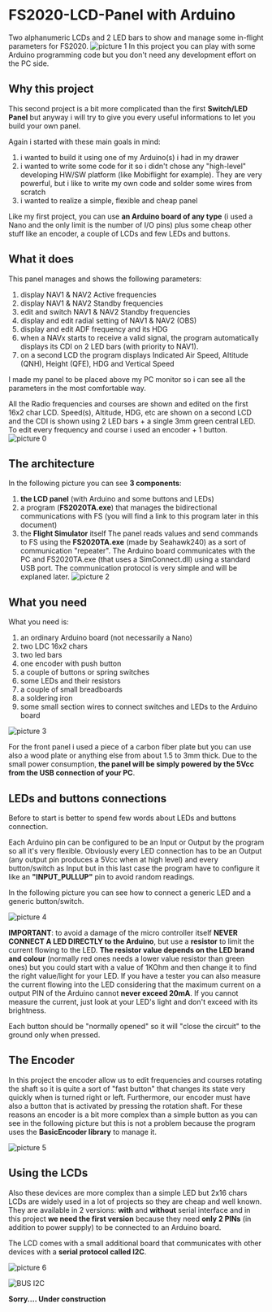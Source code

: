 # FS2020-LCD-Panel with Arduino
Two alphanumeric LCDs and 2 LED bars to show and manage some in-flight parameters for FS2020.
![picture 1](https://user-images.githubusercontent.com/94467184/144686894-c6397e9b-c9e7-4ae6-ac98-a33d2978ecd4.jpg)
In this project you can play with some Arduino programming code but you don't need any development effort on the PC side. 

## **Why this project**
This second project is a bit more complicated than the first **Switch/LED Panel** but anyway i will try to give you every useful informations to let you build your own panel.

Again i started with these main goals in mind:
1. i wanted to build it using one of my Arduino(s) i had in my drawer
2. i wanted to write some code for it so i didn't chose any "high-level" developing HW/SW platform (like Mobiflight for example). They are very powerful, but i like to write my own code and solder some wires from scratch
3. i wanted to realize a simple, flexible and cheap panel

Like my first project, you can use **an Arduino board of any type** (i used a Nano and the only limit is the number of I/O pins) plus some cheap other stuff like an encoder, a couple of LCDs and few LEDs and buttons.

## **What it does**
This panel manages and shows the following parameters:
1. display NAV1 & NAV2 Active frequencies
2. display NAV1 & NAV2 Standby frequencies
3. edit and switch NAV1 & NAV2 Standby frequencies
4. display and edit radial setting of NAV1 & NAV2 (OBS)
5. display and edit ADF frequency and its HDG
6. when a NAVx starts to receive a valid signal, the program automatically displays its CDI on 2 LED bars (with priority to NAV1).
7. on a second LCD the program displays Indicated Air Speed, Altitude (QNH), Height (QFE), HDG and Vertical Speed

I made my panel to be placed above my PC monitor so i can see all the parameters in the most comfortable way.

All the Radio frequencies and courses are shown and edited on the first 16x2 char LCD. Speed(s), Altitude, HDG, etc are shown on a second LCD and the CDI is shown using 2 LED bars + a single 3mm green central LED.
To edit every frequency and course i used an encoder + 1 button.
![picture 0](https://user-images.githubusercontent.com/94467184/144687184-f3bc54db-0105-41a0-8961-6876fe6753f5.jpg)


## **The architecture**
In the following picture you can see **3 components**:

1. **the LCD panel** (with Arduino and some buttons and LEDs)
2. a program (**FS2020TA.exe**) that manages the bidirectional communications with FS (you will find a link to this program later in this document)
3. the **Flight Simulator** itself
The panel reads values and send commands to FS using the **FS2020TA.exe** (made by Seahawk240) as a sort of communication "repeater". The Arduino board communicates with the PC and FS2020TA.exe (that uses a SimConnect.dll) using a standard USB port. The communication protocol is very simple and will be explaned later.
![picture 2](https://user-images.githubusercontent.com/94467184/144688653-83b6088f-c166-4de2-abef-9cad8941791a.jpg)

## **What you need**
What you need is:

1. an ordinary Arduino board (not necessarily a Nano)
2. two LDC 16x2 chars
3. two led bars 
4. one encoder with push button
5. a couple of buttons or spring switches
6. some LEDs and their resistors
7. a couple of small breadboards
8. a soldering iron
9. some small section wires to connect switches and LEDs to the Arduino board

![picture 3](https://user-images.githubusercontent.com/94467184/144688952-f0fa672a-c81d-4e6d-84a0-019ed829cc10.jpg)

For the front panel i used a piece of a carbon fiber plate but you can use also a wood plate or anything else from about 1.5 to 3mm thick.
Due to the small power consumption, **the panel will be simply powered by the 5Vcc from the USB connection of your PC**.

## **LEDs and buttons connections**
Before to start is better to spend few words about LEDs and buttons connection.

Each Arduino pin can be configured to be an Input or Output by the program so all it's very flexible. Obviously every LED connection has to be an Output (any output pin produces a 5Vcc when at high level) and every button/switch as Input but in this last case the program have to configure it like an **"INPUT_PULLUP"** pin to avoid random readings.

In the following picture you can see how to connect a generic LED and a generic button/switch.

![picture 4](https://user-images.githubusercontent.com/94467184/144689525-0ceccac7-b2d9-435a-b5f5-9f292a1aac2a.jpg)

**IMPORTANT**: to avoid a damage of the micro controller itself **NEVER CONNECT A LED DIRECTLY to the Arduino**, but use a **resistor** to limit the current flowing to the LED. **The resistor value depends on the LED brand and colour** (normally red ones needs a lower value resistor than green ones) but you could start with a value of 1KOhm and then change it to find the right value/light for your LED. If you have a tester you can also measure the current flowing into the LED considering that the maximum current on a output PIN of the Arduino cannot **never exceed 20mA**. If you cannot measure the current, just look at your LED's light and don't exceed with its brightness.

Each button should be "normally opened" so it will "close the circuit" to the ground only when pressed.

## **The Encoder**
In this project the encoder allow us to edit frequencies and courses rotating the shaft so it is quite a sort of "fast button" that changes its state very quickly when is turned right or left. Furthermore, our encoder must have also a button that is activated by pressing the rotation shaft. For these reasons an encoder is a bit more complex than a simple button as you can see in the following picture but this is not a problem because the program uses the **BasicEncoder library** to manage it.

![picture 5](https://user-images.githubusercontent.com/94467184/144690024-96a5ee97-b932-485a-949e-6504f55dfdcd.jpg)

## **Using the LCDs**
Also these devices are more complex than a simple LED but 2x16 chars LCDs are widely used in a lot of projects so they are cheap and well known. They are available in 2 versions: **with** and **without** serial interface and in this project **we need the first version** because they need **only 2 PINs** (in addition to power supply) to be connected to an Arduino board.

The LCD comes with a small additional board that communicates with other devices with a **serial protocol called I2C**. 

![picture 6](https://user-images.githubusercontent.com/94467184/144691093-544582cf-7d3e-490a-b2f9-4e852264e4de.jpg)


![BUS I2C](https://user-images.githubusercontent.com/94467184/144691604-1f647bc3-3aaf-42ce-babb-b288b0b54c70.jpg)


**Sorry.... Under construction**
